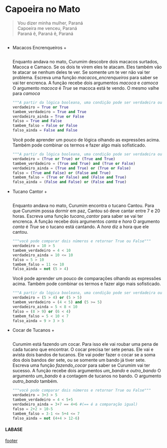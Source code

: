 <!---
Open Source program Pynoplia - Copyright © 2024  Carlo Oliveira** <carlo@nce.ufrj.br>,
PDX-License-Identifier:** `GNU General Public License v3.0 or later <http://is.gd/3Udt>`_.
-->
# Capoeira no Mato
> Vou dizer minha mulher, Paraná </br>
> Capoeira me venceu, Paraná </br>
> Paraná ê, Paraná ê, Paraná

<img src onerror="__did_got__('../../_prog/a_capoeira.py')"></img>

+ Macacos Encrenqueiros +
 
  <img id="ca0" src onerror="__widget__(this.id)"/>
 
    Enquanto andava no mato, Curumim descobre dois macacos surtados, Macoca e Camaco.
    Se os dois te virem eles te atacam. Eles também vão te atacar se nenhum deles te ver.
    Se somente um te ver não vai ter problema. Escreva uma função *macacos_encrenqueiros*
    para saber se vai ter encrenca. A função recebe dois argumentos *macoca* e *camoca*
    O argumento *macoca* é *True* se macoca está te vendo. O mesmo valhe para *camoca*
    
    ```python
    """A partir da lógica booleana, uma condição pode ser verdadeira ou falsa"""
    verdadeiro = True or True
    tambem_verdadeiro = True and True
    verdadeiro_ainda = True or False
    falso = True and False
    tambem_falso = False or False
    falso_ainda = False and False
    ```
    Você pode aprender um pouco de lógica olhando as expressões acima.
    Também pode combinar os termos e fazer algo mais sofisticado.
    ```python
    """A partir da lógica booleana, uma condição pode ser verdadeira ou falsa"""
    verdadeiro = (True or True) or (True and True)
    tambem_verdadeiro = (True and True) and (True or False)
    verdadeiro_ainda = (True and True) or (True or False)
    falso = (True and False) or (False and True)
    tambem_falso = (True or False) and (False and True)
    falso_ainda = (False and False) or (False and True)
   ```

+ Tucano Cantor +
 
  <img id="ca1" src onerror="__widget__(this.id)"/>
 
    Enquanto andava no mato, Curumim encontra o tucano Cantou.
    Para que Curumim possa dormir em paz, Cantou só deve cantar entre 7 e 20 horas.
    Escreva uma função *tucano_cantor* para saber se vai ter encrenca.
    A função recebe dois argumentos *canta* e *hora*
    O argumento *canta* é *True* se o tucano está cantando. A *hora* diz a hora que ele cantou.
    
    ```python
    """você pode comparar dois números e retornar True ou False"""
    verdadeiro = 10 > 5
    tambem_verdadeiro = 4 < 10
    verdadeiro_ainda = 10 <= 10
    falso = 5 > 10
    tambem_falso = 11 <= 10
    falso_ainda = not (5 > 4)
    ```
    Você pode aprender um pouco de comparações olhando as expressões acima.
    Também pode combinar os termos e fazer algo mais sofisticado.
    ```python
    """A partir da lógica booleana, uma condição pode ser verdadeira ou falsa"""
    verdadeiro = (5 > 4) or (5 > 5)
    tambem_verdadeiro = (4 < 5) and (5 >= 5)
    verdadeiro_ainda = 5 < 8 < 10
    falso = (8 > 9) or (6 < 4)
    tambem_falso = 5 < 10 < 7
    falso_ainda = 9 > 3 > 5
   ```
  
+ Cocar de Tucanos +
 
  <img id="ca2" src onerror="__widget__(this.id)"/>
 
    Curumim está fazendo um cocar. Para isso ele vai roubar uma pena de cada tucano que encontrar.
    O cocar precisa ter sete penas. Ele vai e avista dois bandos de tucanos.
    Ele vai poder fazer o cocar se a soma dos dois bandos der sete, ou se somente um bando já tiver sete.
    Escreva uma função *fazendo_cocar* para saber se Curumim vai ter sucesso.
    A função recebe dois argumentos *um_bando* e *outro_bando*
    O argumento *um_bando* é a contagem de tucanos no bando. O argumento *outro_bando* também.
    
    ```python
    """você pode comparar dois números e retornar True ou False"""
    verdadeiro = 3+3 > 5
    tambem_verdadeiro = 4 < 5+5
    verdadeiro_ainda = 3+7 == 4+6 #(== é a comparação igual)
    falso = 2+2 > 10-5
    tambem_falso = 3-1 <= 5+4 <= 7
    falso_ainda = not (4+4 > 12-6)
    ```

#### LABASE
[footer](footer.md ':include')
